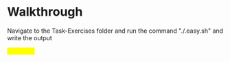# Walkthrough

Navigate to the Task-Exercises folder and run the command "./.easy.sh" and write the output

<mark style="color:yellow;">Too Easy!</mark>
